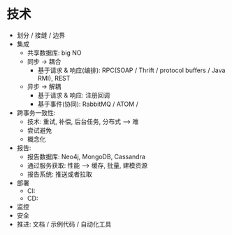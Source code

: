 # 技术
- 划分 / 接缝 / 边界
- 集成
    + 共享数据库: big NO
    + 同步 -> 耦合
        * 基于请求 & 响应(编排): RPC(SOAP / Thrift / protocol buffers / Java RMI), REST
    + 异步 -> 解耦
        * 基于请求 & 响应: 注册回调
        * 基于事件(协同): RabbitMQ / ATOM /
- 跨事务一致性: 
    - 技术: 重试, 补偿, 后台任务, 分布式 --> 难
    - 尝试避免
    - 概念化
- 报告: 
    - 报告数据库: Neo4j, MongoDB, Cassandra
    - 通过服务获取: 性能 --> 缓存, 批量, 建模资源
    - 报告系统: 推送或者拉取
- 部署
    + CI: 
    + CD:
- 监控
- 安全
- 推进: 文档 / 示例代码 / 自动化工具